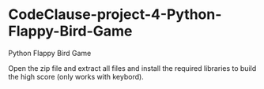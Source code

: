 # CodeClause-project-4-Python-Flappy-Bird-Game
Python Flappy Bird Game


Open the zip file and extract all files and install the required libraries to build the high score (only works with keybord).

